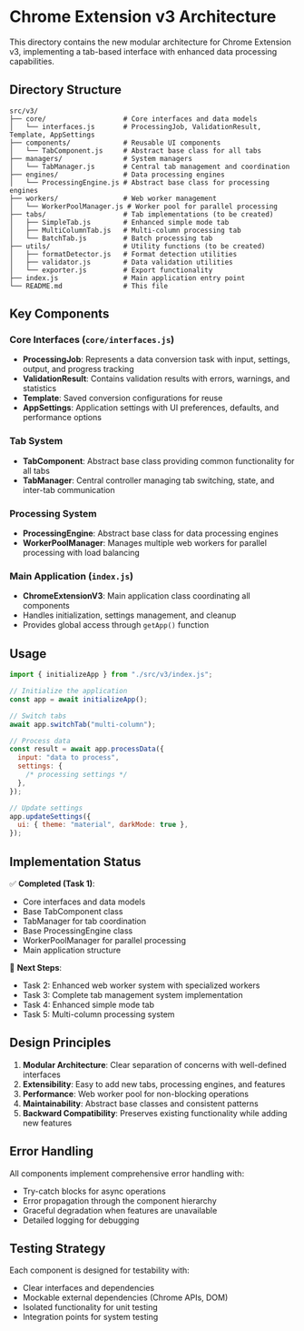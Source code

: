 # Chrome Extension v3 Architecture

This directory contains the new modular architecture for Chrome Extension v3, implementing a tab-based interface with enhanced data processing capabilities.

## Directory Structure

```
src/v3/
├── core/                   # Core interfaces and data models
│   └── interfaces.js       # ProcessingJob, ValidationResult, Template, AppSettings
├── components/             # Reusable UI components
│   └── TabComponent.js     # Abstract base class for all tabs
├── managers/               # System managers
│   └── TabManager.js       # Central tab management and coordination
├── engines/                # Data processing engines
│   └── ProcessingEngine.js # Abstract base class for processing engines
├── workers/                # Web worker management
│   └── WorkerPoolManager.js # Worker pool for parallel processing
├── tabs/                   # Tab implementations (to be created)
│   ├── SimpleTab.js        # Enhanced simple mode tab
│   ├── MultiColumnTab.js   # Multi-column processing tab
│   └── BatchTab.js         # Batch processing tab
├── utils/                  # Utility functions (to be created)
│   ├── formatDetector.js   # Format detection utilities
│   ├── validator.js        # Data validation utilities
│   └── exporter.js         # Export functionality
├── index.js                # Main application entry point
└── README.md               # This file
```

## Key Components

### Core Interfaces (`core/interfaces.js`)

- **ProcessingJob**: Represents a data conversion task with input, settings, output, and progress tracking
- **ValidationResult**: Contains validation results with errors, warnings, and statistics
- **Template**: Saved conversion configurations for reuse
- **AppSettings**: Application settings with UI preferences, defaults, and performance options

### Tab System

- **TabComponent**: Abstract base class providing common functionality for all tabs
- **TabManager**: Central controller managing tab switching, state, and inter-tab communication

### Processing System

- **ProcessingEngine**: Abstract base class for data processing engines
- **WorkerPoolManager**: Manages multiple web workers for parallel processing with load balancing

### Main Application (`index.js`)

- **ChromeExtensionV3**: Main application class coordinating all components
- Handles initialization, settings management, and cleanup
- Provides global access through `getApp()` function

## Usage

```javascript
import { initializeApp } from "./src/v3/index.js";

// Initialize the application
const app = await initializeApp();

// Switch tabs
await app.switchTab("multi-column");

// Process data
const result = await app.processData({
  input: "data to process",
  settings: {
    /* processing settings */
  },
});

// Update settings
app.updateSettings({
  ui: { theme: "material", darkMode: true },
});
```

## Implementation Status

✅ **Completed (Task 1)**:

- Core interfaces and data models
- Base TabComponent class
- TabManager for tab coordination
- Base ProcessingEngine class
- WorkerPoolManager for parallel processing
- Main application structure

🔄 **Next Steps**:

- Task 2: Enhanced web worker system with specialized workers
- Task 3: Complete tab management system implementation
- Task 4: Enhanced simple mode tab
- Task 5: Multi-column processing system

## Design Principles

1. **Modular Architecture**: Clear separation of concerns with well-defined interfaces
2. **Extensibility**: Easy to add new tabs, processing engines, and features
3. **Performance**: Web worker pool for non-blocking operations
4. **Maintainability**: Abstract base classes and consistent patterns
5. **Backward Compatibility**: Preserves existing functionality while adding new features

## Error Handling

All components implement comprehensive error handling with:

- Try-catch blocks for async operations
- Error propagation through the component hierarchy
- Graceful degradation when features are unavailable
- Detailed logging for debugging

## Testing Strategy

Each component is designed for testability with:

- Clear interfaces and dependencies
- Mockable external dependencies (Chrome APIs, DOM)
- Isolated functionality for unit testing
- Integration points for system testing
